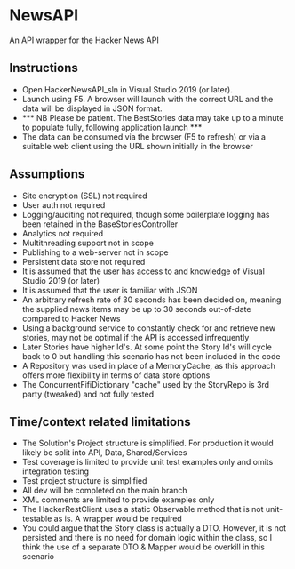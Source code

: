 # NewsAPI
An API wrapper for the Hacker News API

## Instructions
- Open HackerNewsAPI_sln in Visual Studio 2019 (or later). 
- Launch using F5. A browser will launch with the correct URL and the data will be displayed in JSON format. 
- *** NB Please be patient. The BestStories data may take up to a minute to populate fully, following application launch ***
- The data can be consumed via the browser (F5 to refresh) or via a suitable web client using the URL shown initially in the browser

## Assumptions
- Site encryption (SSL) not required
- User auth not required
- Logging/auditing not required, though some boilerplate logging has been retained in the BaseStoriesController
- Analytics not required
- Multithreading support not in scope
- Publishing to a web-server not in scope
- Persistent data store not required
- It is assumed that the user has access to and knowledge of Visual Studio 2019 (or later)
- It is assumed that the user is familiar with JSON
- An arbitrary refresh rate of 30 seconds has been decided on, meaning the supplied news items may be up to 30 seconds out-of-date compared to Hacker News
- Using a background service to constantly check for and retrieve new stories, may not be optimal if the API is accessed infrequently
- Later Stories have higher Id's. At some point the Story Id's will cycle back to 0 but handling this scenario has not been included in the code
- A Repository was used in place of a MemoryCache, as this approach offers more flexibility in terms of data store options
- The ConcurrentFifiDictionary "cache" used by the StoryRepo is 3rd party (tweaked) and not fully tested

## Time/context related limitations
- The Solution's Project structure is simplified. For production it would likely be split into API, Data, Shared/Services
- Test coverage is limited to provide unit test examples only and omits integration testing
- Test project structure is simplified
- All dev will be completed on the main branch
- XML comments are limited to provide examples only
- The HackerRestClient uses a static Observable method that is not unit-testable as is. A wrapper would be required
- You could argue that the Story class is actually a DTO. However, it is not persisted and there is no need for domain logic within the class, so I think the use of a separate DTO & Mapper would be overkill in this scenario